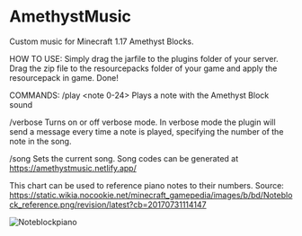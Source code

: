 # AmethystMusic
Custom music for Minecraft 1.17 Amethyst Blocks.

HOW TO USE:
Simply drag the jarfile to the plugins folder of your server. Drag the zip file to the resourcepacks folder of your game and apply the resourcepack in game. Done!

COMMANDS:
/play <note 0-24>
  Plays a note with the Amethyst Block sound

/verbose <on or off>
   Turns on or off verbose mode. In verbose mode the plugin will send a message every time a note is played, specifying the number of the note in the song.
 
/song <song code>
  Sets the current song. Song codes can be generated at https://amethystmusic.netlify.app/
  
This chart can be used to reference piano notes to their numbers. Source: https://static.wikia.nocookie.net/minecraft_gamepedia/images/b/bd/Noteblock_reference.png/revision/latest?cb=20170731114147
  
 ![Noteblockpiano](https://user-images.githubusercontent.com/61441648/123890428-0adca780-d90c-11eb-99da-9347d0d8e950.png)
